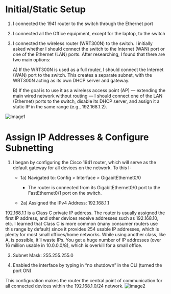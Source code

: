 # Initial/Static Setup

1. I connected the 1941 router to the switch through the Ethernet port

2. I connected all the Office equipment, except for the laptop, to the switch

3. I connected the wireless router (WRT300N) to the switch. I initially asked whether I should connect the switch to the Internet (WAN) port or one of the Ethernet (LAN) ports. After researching, I found that there are two main options:

    A) If the WRT300N is used as a full router, I should connect the Internet (WAN) port to the switch. This creates a separate subnet, with the WRT300N         acting as its own DHCP server and gateway.

    B) If the goal is to use it as a wireless access point (AP) — extending the main wired network without routing — I should connect one of the LAN                 (Ethernet) ports to the switch, disable its DHCP server, and assign it a static IP in the same range (e.g., 192.168.1.2).

![Image1](https://github.com/user-attachments/assets/584e3c4b-776b-4ee5-878e-f0f2fd119f37)

# Assign IP Addresses & Configure Subnetting

1. I began by configuring the Cisco 1941 router, which will serve as the default gateway for all devices on the network. To this I:

    - 1a) Navigated to: Config > Interface > GigabitEthernet0/0
        - The router is connected from its GigabitEthernet0/0 port to the FastEthernet0/1 port on the switch.
      
    - 2a) Assigned the IPv4 Address: 192.168.1.1

192.168.1.1 is a Class C private IP address. The router is usually assigned the first IP address, and other devices receive addresses such as 192.168.10, etc. I learned that Class C is more common (many consumer routers use this range by default) since it provides 254 usable IP addresses, which is plenty for most small offices/home networks. While using another class, like A, is possible, it’ll waste IPs. You get a huge number of IP addresses (over 16 million usable in 10.0.0.0/8), which is overkill for a small office.

3. Subnet Mask: 255.255.255.0

4. Enabled the interface by typing in “no shutdown” in the CLI (turned the port ON)

This configuration makes the router the central point of communication for all connected devices within the 192.168.1.0/24 network.
![image2](https://github.com/user-attachments/assets/8c429035-6c52-401d-b7e0-7d622a300c57)

